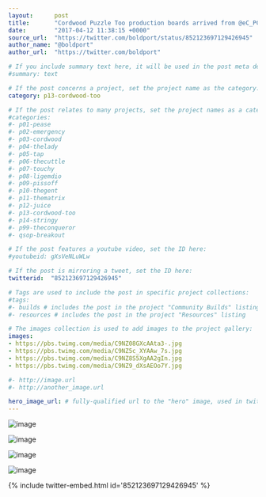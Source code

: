 ```yaml
---
layout:      post
title:       "Cordwood Puzzle Too production boards arrived from @eC_PCB #BoldportClub"
date:        "2017-04-12 11:38:15 +0000"
source_url:  "https://twitter.com/boldport/status/852123697129426945"
author_name: "@boldport"
author_url:  "https://twitter.com/boldport"

# If you include summary text here, it will be used in the post meta description instead of an excerpt from the post body
#summary: text

# If the post concerns a project, set the project name as the category:
category: p13-cordwood-too

# If the post relates to many projects, set the project names as a categories array:
#categories:
#- p01-pease
#- p02-emergency
#- p03-cordwood
#- p04-thelady
#- p05-tap
#- p06-thecuttle
#- p07-touchy
#- p08-ligemdio
#- p09-pissoff
#- p10-thegent
#- p11-thematrix
#- p12-juice
#- p13-cordwood-too
#- p14-stringy
#- p99-theconqueror
#- qsop-breakout

# If the post features a youtube video, set the ID here:
#youtubeid: gXsVeNLuWLw

# If the post is mirroring a tweet, set the ID here:
twitterid:  "852123697129426945"

# Tags are used to include the post in specific project collections:
#tags:
#- builds # includes the post in the project "Community Builds" listing
#- resources # includes the post in the project "Resources" listing

# The images collection is used to add images to the project gallery:
images:
- https://pbs.twimg.com/media/C9NZ08GXcAAta3-.jpg
- https://pbs.twimg.com/media/C9NZ5c_XYAAw_7s.jpg
- https://pbs.twimg.com/media/C9NZ8S5XgAA2gIn.jpg
- https://pbs.twimg.com/media/C9NZ9_dXsAEOo7Y.jpg

#- http://image.url
#- http://another_image.url

hero_image_url: # fully-qualified url to the "hero" image, used in twitter cards for example
---
```


![image](https://pbs.twimg.com/media/C9NZ08GXcAAta3-.jpg)

![image](https://pbs.twimg.com/media/C9NZ5c_XYAAw_7s.jpg)

![image](https://pbs.twimg.com/media/C9NZ8S5XgAA2gIn.jpg)

![image](https://pbs.twimg.com/media/C9NZ9_dXsAEOo7Y.jpg)

{% include twitter-embed.html id='852123697129426945' %}


